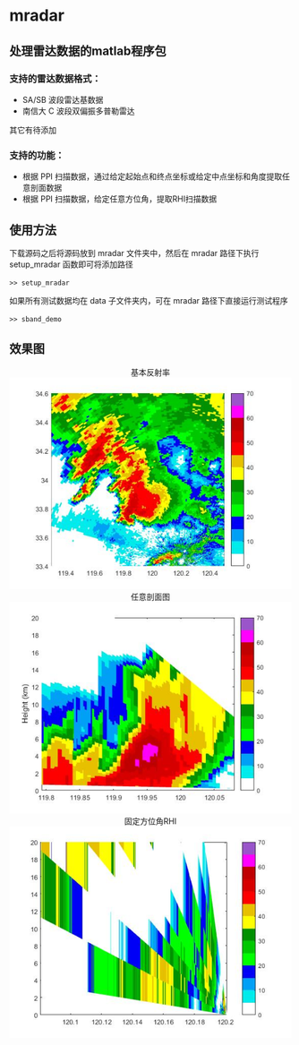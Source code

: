 # mradar

## 处理雷达数据的matlab程序包

### 支持的雷达数据格式：

   * SA/SB 波段雷达基数据
   * 南信大 C 波段双偏振多普勒雷达

其它有待添加

### 支持的功能：

  * 根据 PPI 扫描数据，通过给定起始点和终点坐标或给定中点坐标和角度提取任意剖面数据
  * 根据 PPI 扫描数据，给定任意方位角，提取RHI扫描数据


## 使用方法

下载源码之后将源码放到 mradar 文件夹中，然后在 mradar 路径下执行 setup_mradar 函数即可将添加路径

`>> setup_mradar`

如果所有测试数据均在 data 子文件夹内，可在 mradar 路径下直接运行测试程序

`>> sband_demo`


## 效果图


<center> 基本反射率 </center>
<div align=center>
      <img src="images/sband_base.jpg">
</div>

<center> 任意剖面图 </center>
<div align=center>
      <img src="images/sband_cross_section_ppi.jpg">
</div>

<center> 固定方位角RHI </center>
<div align=center>
      <img src="images/sband_rhi.jpg">
</div>
                                   
